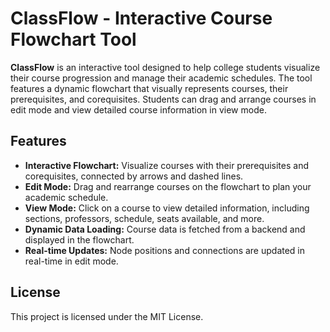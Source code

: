 # ClassFlow - Interactive Course Flowchart Tool

**ClassFlow** is an interactive tool designed to help college students visualize their course progression and manage their academic schedules. The tool features a dynamic flowchart that visually represents courses, their prerequisites, and corequisites. Students can drag and arrange courses in edit mode and view detailed course information in view mode.

## Features

- **Interactive Flowchart:** Visualize courses with their prerequisites and corequisites, connected by arrows and dashed lines.
- **Edit Mode:** Drag and rearrange courses on the flowchart to plan your academic schedule.
- **View Mode:** Click on a course to view detailed information, including sections, professors, schedule, seats available, and more.
- **Dynamic Data Loading:** Course data is fetched from a backend and displayed in the flowchart.
- **Real-time Updates:** Node positions and connections are updated in real-time in edit mode.

## License

This project is licensed under the MIT License.
